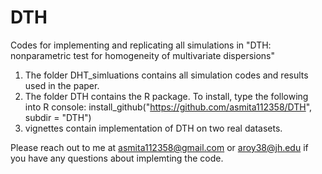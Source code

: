 # DTH
Codes for implementing and replicating all simulations in "DTH:  nonparametric test for homogeneity of multivariate dispersions"

1. The folder DHT_simluations contains all simulation codes and results used in the paper.
2. The folder DTH contains the R package. To install, type the following into R console: install_github("https://github.com/asmita112358/DTH", subdir = "DTH")
3. vignettes contain implementation of DTH on two real datasets.


Please reach out to me at asmita112358@gmail.com or aroy38@jh.edu if you have any questions about implemting the code.
